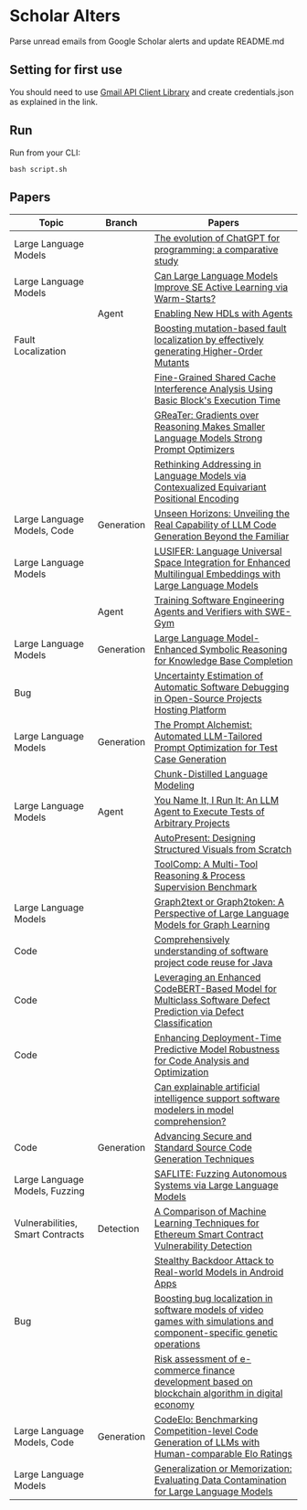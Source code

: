 # Scholar Alters
Parse unread emails from Google Scholar alerts and update README.md

## Setting for first use
You should need to use [Gmail API Client Library](https://developers.google.com/gmail/api/quickstart/python) and create
credentials.json as explained in the link.

## Run
Run from your CLI:
```
bash script.sh
```
## Papers

| Topic | Branch | Papers |
| --- | --- | --- |
| Large Language Models |  | [The evolution of ChatGPT for programming: a comparative study](https://scholar.google.com/scholar_url?url=https://iopscience.iop.org/article/10.1088/2631-8695/ada51d/pdf&hl=en&sa=X&d=3939580551929038966&ei=CU97Z6L7Lr6vy9YP89rtmQs&scisig=AFWwaeZksKnrh0_Kt70GWI-sVw-S&oi=scholaralrt&hist=apJ4fD8AAAAJ:1878193813677419122:AFWwaebnAK6dY8A06r0yyM87AWUg&html=&pos=0&folt=cit) |
| Large Language Models |  | [Can Large Language Models Improve SE Active Learning via Warm-Starts?](https://scholar.google.com/scholar_url?url=https://arxiv.org/pdf/2501.00125&hl=en&sa=X&d=17621296530447094580&ei=CU97Z9WTOfaT6rQP5NKD8A8&scisig=AFWwaebpNWRz8iwD_MoIBjU3GeyE&oi=scholaralrt&hist=apJ4fD8AAAAJ:11486195984023826531:AFWwaebYo-fw1j0PJswL-CdomZqY&html=&pos=0&folt=cit) |
|  | Agent | [Enabling New HDLs with Agents](https://scholar.google.com/scholar_url?url=https://arxiv.org/pdf/2501.00642&hl=en&sa=X&d=17405052258393176151&ei=CU97Z4OQM4C96rQPheXBmA4&scisig=AFWwaeYMAZkY_RTdbF_G5tcDI3i-&oi=scholaralrt&hist=apJ4fD8AAAAJ:5778505219825515303:AFWwaeaDDOggOneW-z6K3HLjAzuP&html=&pos=0&folt=cit) |
| Fault Localization |  | [Boosting mutation-based fault localization by effectively generating Higher-Order Mutants](https://scholar.google.com/scholar_url?url=https://www.sciencedirect.com/science/article/pii/S0950584924002659&hl=en&sa=X&d=12944683319606813860&ei=CU97Z4OQM4C96rQPheXBmA4&scisig=AFWwaeZUe67XZ0nLP2HO12Sjx7-j&oi=scholaralrt&hist=apJ4fD8AAAAJ:5778505219825515303:AFWwaeaDDOggOneW-z6K3HLjAzuP&html=&pos=1&folt=cit) |
|  |  | [Fine-Grained Shared Cache Interference Analysis Using Basic Block's Execution Time](https://scholar.google.com/scholar_url?url=https://www.computer.org/csdl/proceedings-article/iccd/2024/804000a320/23b5mHYcDyE&hl=en&sa=X&d=5643392611555565489&ei=CU97Z4OQM4C96rQPheXBmA4&scisig=AFWwaeZcu-Xel8jq3HfU-2XGhlGc&oi=scholaralrt&hist=apJ4fD8AAAAJ:5778505219825515303:AFWwaeaDDOggOneW-z6K3HLjAzuP&html=&pos=2&folt=cit) |
|  |  | [GReaTer: Gradients over Reasoning Makes Smaller Language Models Strong Prompt Optimizers](https://scholar.google.com/scholar_url?url=https://arxiv.org/pdf/2412.09722&hl=en&sa=X&d=15326201344067966005&ei=CU97Z5GhMIWU6rQPgbi84QM&scisig=AFWwaeaVXW7zzm_Wseftz-3neHPM&oi=scholaralrt&hist=apJ4fD8AAAAJ:3096313017463695374:AFWwaeb8R4GEV1B4xk_Cz2b6H7gj&html=&pos=0&folt=rel) |
|  |  | [Rethinking Addressing in Language Models via Contexualized Equivariant Positional Encoding](https://scholar.google.com/scholar_url?url=https://arxiv.org/pdf/2501.00712&hl=en&sa=X&d=10437919326565874740&ei=CU97Z5GhMIWU6rQPgbi84QM&scisig=AFWwaeY7xh5S9hJXhQ-6KoFKb3NX&oi=scholaralrt&hist=apJ4fD8AAAAJ:3096313017463695374:AFWwaeb8R4GEV1B4xk_Cz2b6H7gj&html=&pos=1&folt=rel) |
| Large Language Models, Code | Generation | [Unseen Horizons: Unveiling the Real Capability of LLM Code Generation Beyond the Familiar](https://scholar.google.com/scholar_url?url=https://arxiv.org/pdf/2412.08109&hl=en&sa=X&d=11512846193782343868&ei=CU97Z5GhMIWU6rQPgbi84QM&scisig=AFWwaeYPeMKWnyBvYkc2Hd5-_age&oi=scholaralrt&hist=apJ4fD8AAAAJ:3096313017463695374:AFWwaeb8R4GEV1B4xk_Cz2b6H7gj&html=&pos=2&folt=rel) |
| Large Language Models |  | [LUSIFER: Language Universal Space Integration for Enhanced Multilingual Embeddings with Large Language Models](https://scholar.google.com/scholar_url?url=https://arxiv.org/pdf/2501.00874&hl=en&sa=X&d=5444600806808243954&ei=CU97Z5GhMIWU6rQPgbi84QM&scisig=AFWwaeaLtjD052m4dA8QqcEYQPca&oi=scholaralrt&hist=apJ4fD8AAAAJ:3096313017463695374:AFWwaeb8R4GEV1B4xk_Cz2b6H7gj&html=&pos=3&folt=rel) |
|  | Agent | [Training Software Engineering Agents and Verifiers with SWE-Gym](https://scholar.google.com/scholar_url?url=https://arxiv.org/pdf/2412.21139&hl=en&sa=X&d=2048866537599388352&ei=CU97Z5GhMIWU6rQPgbi84QM&scisig=AFWwaeZKNxlPL7g7fiMk20zEMkxX&oi=scholaralrt&hist=apJ4fD8AAAAJ:3096313017463695374:AFWwaeb8R4GEV1B4xk_Cz2b6H7gj&html=&pos=4&folt=rel) |
| Large Language Models | Generation | [Large Language Model-Enhanced Symbolic Reasoning for Knowledge Base Completion](https://scholar.google.com/scholar_url?url=https://arxiv.org/pdf/2501.01246&hl=en&sa=X&d=8090002435935563298&ei=CU97Z5GhMIWU6rQPgbi84QM&scisig=AFWwaeYWJZaH68mMENNdkV1pI64t&oi=scholaralrt&hist=apJ4fD8AAAAJ:3096313017463695374:AFWwaeb8R4GEV1B4xk_Cz2b6H7gj&html=&pos=5&folt=rel) |
| Bug |  | [Uncertainty Estimation of Automatic Software Debugging in Open-Source Projects Hosting Platform](https://scholar.google.com/scholar_url?url=https://ieeexplore.ieee.org/abstract/document/10819502/&hl=en&sa=X&d=4478117078809767125&ei=CU97Z5GhMIWU6rQPgbi84QM&scisig=AFWwaeYC6CIQa2uDH2At1KArKWRB&oi=scholaralrt&hist=apJ4fD8AAAAJ:3096313017463695374:AFWwaeb8R4GEV1B4xk_Cz2b6H7gj&html=&pos=6&folt=rel) |
| Large Language Models | Generation | [The Prompt Alchemist: Automated LLM-Tailored Prompt Optimization for Test Case Generation](https://scholar.google.com/scholar_url?url=https://arxiv.org/pdf/2501.01329&hl=en&sa=X&d=368053111587782026&ei=CU97Z5GhMIWU6rQPgbi84QM&scisig=AFWwaeb0k7QEKg4zMMKYl58Z0Y0J&oi=scholaralrt&hist=apJ4fD8AAAAJ:3096313017463695374:AFWwaeb8R4GEV1B4xk_Cz2b6H7gj&html=&pos=7&folt=rel) |
|  |  | [Chunk-Distilled Language Modeling](https://scholar.google.com/scholar_url?url=https://arxiv.org/pdf/2501.00343&hl=en&sa=X&d=14390413165857843627&ei=CU97Z5GhMIWU6rQPgbi84QM&scisig=AFWwaeaWs8uTZvmmJPfCGMhlltb2&oi=scholaralrt&hist=apJ4fD8AAAAJ:3096313017463695374:AFWwaeb8R4GEV1B4xk_Cz2b6H7gj&html=&pos=8&folt=rel) |
| Large Language Models | Agent | [You Name It, I Run It: An LLM Agent to Execute Tests of Arbitrary Projects](https://scholar.google.com/scholar_url?url=https://arxiv.org/pdf/2412.10133&hl=en&sa=X&d=1170707574665547589&ei=CU97Z5GhMIWU6rQPgbi84QM&scisig=AFWwaeaTW2TvcJxE_ZwfGIVJZ-1u&oi=scholaralrt&hist=apJ4fD8AAAAJ:3096313017463695374:AFWwaeb8R4GEV1B4xk_Cz2b6H7gj&html=&pos=9&folt=rel) |
|  |  | [AutoPresent: Designing Structured Visuals from Scratch](https://scholar.google.com/scholar_url?url=https://arxiv.org/pdf/2501.00912&hl=en&sa=X&d=445376579969138240&ei=Ck97Z5fyAcyR6rQPmdmxyA0&scisig=AFWwaeaEnifAnfTVXaRRUADzquKd&oi=scholaralrt&hist=apJ4fD8AAAAJ:16237994392044955269:AFWwaebaLgrVcMkfKx1Gjt1mqPQn&html=&pos=0&folt=cit) |
|  |  | [ToolComp: A Multi-Tool Reasoning & Process Supervision Benchmark](https://scholar.google.com/scholar_url?url=https://arxiv.org/pdf/2501.01290&hl=en&sa=X&d=1104144641291825002&ei=Ck97Z5fyAcyR6rQPmdmxyA0&scisig=AFWwaeYc0Wogvf0imQIv33M12r2M&oi=scholaralrt&hist=apJ4fD8AAAAJ:16237994392044955269:AFWwaebaLgrVcMkfKx1Gjt1mqPQn&html=&pos=1&folt=cit) |
| Large Language Models |  | [Graph2text or Graph2token: A Perspective of Large Language Models for Graph Learning](https://scholar.google.com/scholar_url?url=https://arxiv.org/pdf/2501.01124&hl=vi&sa=X&d=13290703774249172175&ei=CU97Z5PuO7iC6rQP-7vSmAc&scisig=AFWwaeYHwC7OT-EsSB_cRFF1ppn0&oi=scholaralrt&hist=apJ4fD8AAAAJ:13534924455939102554:AFWwaeZN-y-gtbFtywJ0Xio3nYxl&html=&pos=0&folt=cit) |
| Code |  | [Comprehensively understanding of software project code reuse for Java](https://scholar.google.com/scholar_url?url=https://dr.ntu.edu.sg/bitstream/10356/181931/2/Lida%2520Thesis%2520Camera%2520Ready.pdf&hl=vi&sa=X&d=16529665694682596642&ei=CU97Z5PuO7iC6rQP-7vSmAc&scisig=AFWwaeY-tFzlNhOCGuQlfEDLS6IG&oi=scholaralrt&hist=apJ4fD8AAAAJ:13534924455939102554:AFWwaeZN-y-gtbFtywJ0Xio3nYxl&html=&pos=1&folt=cit) |
| Code |  | [Leveraging an Enhanced CodeBERT-Based Model for Multiclass Software Defect Prediction via Defect Classification](https://scholar.google.com/scholar_url?url=https://ieeexplore.ieee.org/iel8/6287639/6514899/10820528.pdf&hl=vi&sa=X&d=15258389613094448227&ei=CU97Z5PuO7iC6rQP-7vSmAc&scisig=AFWwaebaGjccno_rpXb41tTkWBOn&oi=scholaralrt&hist=apJ4fD8AAAAJ:13534924455939102554:AFWwaeZN-y-gtbFtywJ0Xio3nYxl&html=&pos=2&folt=cit) |
| Code |  | [Enhancing Deployment-Time Predictive Model Robustness for Code Analysis and Optimization](https://scholar.google.com/scholar_url?url=https://arxiv.org/pdf/2501.00298&hl=en&sa=X&d=6656769713238096666&ei=CU97Z6HhMaaay9YPvb_7wAI&scisig=AFWwaeYOB0g5Do2s4rtrnd8dECvV&oi=scholaralrt&hist=apJ4fD8AAAAJ:4465730527138788254:AFWwaebhnVuF-27TSh32-dm_KGTR&html=&pos=0&folt=cit) |
|  |  | [Can explainable artificial intelligence support software modelers in model comprehension?](https://scholar.google.com/scholar_url?url=https://link.springer.com/article/10.1007/s10270-024-01251-4&hl=en&sa=X&d=9299031635759687793&ei=CU97Z6HhMaaay9YPvb_7wAI&scisig=AFWwaea-aHM3zJlFdB8m-Mp7RNSH&oi=scholaralrt&hist=apJ4fD8AAAAJ:4465730527138788254:AFWwaebhnVuF-27TSh32-dm_KGTR&html=&pos=1&folt=cit) |
| Code | Generation | [Advancing Secure and Standard Source Code Generation Techniques](https://scholar.google.com/scholar_url?url=https://lsiddiqsunny.github.io/public/ICSE_DS.pdf&hl=en&sa=X&d=8574128622075291450&ei=CU97Z9qyOsq8y9YPrOqMwQw&scisig=AFWwaeaAwedRmhZLNKJmbF4wKp8h&oi=scholaralrt&hist=apJ4fD8AAAAJ:11631047573362457156:AFWwaeYhbBKL65h4pzyKCNru3s-R&html=&pos=1&folt=rel) |
| Large Language Models, Fuzzing |  | [SAFLITE: Fuzzing Autonomous Systems via Large Language Models](https://scholar.google.com/scholar_url?url=https://arxiv.org/pdf/2412.18727&hl=vi&sa=X&d=11133850391247330&ei=Ck97Z4Qt1cTL1g-FipGgBg&scisig=AFWwaeabtH4vnVFXuLKV1_a0-em_&oi=scholaralrt&hist=apJ4fD8AAAAJ:16065687014273664109:AFWwaeYpvD7V4gPm0ywHhNT6YvSk&html=&pos=1&folt=rel) |
| Vulnerabilities, Smart Contracts | Detection | [A Comparison of Machine Learning Techniques for Ethereum Smart Contract Vulnerability Detection](https://scholar.google.com/scholar_url?url=https://overlay.uniud.it/workshop/2024/papers/paper15.pdf&hl=vi&sa=X&d=5636339359744360668&ei=Ck97Z4Qt1cTL1g-FipGgBg&scisig=AFWwaebZvC9PrGOVSy1NCayzItVS&oi=scholaralrt&hist=apJ4fD8AAAAJ:16065687014273664109:AFWwaeYpvD7V4gPm0ywHhNT6YvSk&html=&pos=2&folt=rel) |
|  |  | [Stealthy Backdoor Attack to Real-world Models in Android Apps](https://scholar.google.com/scholar_url?url=https://arxiv.org/pdf/2501.01263&hl=en&sa=X&d=17885142816161222068&ei=CU97Z_HINMWl6rQPw921sAQ&scisig=AFWwaebMI-_q5qsm-lDwmfvNk3ZJ&oi=scholaralrt&hist=apJ4fD8AAAAJ:8900472388513427833:AFWwaeZM7Y6I9R2ROVLnk31jdyVz&html=&pos=0&folt=rel) |
| Bug |  | [Boosting bug localization in software models of video games with simulations and component-specific genetic operations](https://scholar.google.com/scholar_url?url=https://link.springer.com/article/10.1007/s10270-024-01253-2&hl=en&sa=X&d=3134993238721570665&ei=CU97Z_HINMWl6rQPw921sAQ&scisig=AFWwaeaM6FKw2BW6RNAIUTAQRh_B&oi=scholaralrt&hist=apJ4fD8AAAAJ:8900472388513427833:AFWwaeZM7Y6I9R2ROVLnk31jdyVz&html=&pos=1&folt=rel) |
|  |  | [Risk assessment of e-commerce finance development based on blockchain algorithm in digital economy](https://scholar.google.com/scholar_url?url=https://www.inderscienceonline.com/doi/pdf/10.1504/IJICT.2024.143632&hl=en&sa=X&d=11364658774869656556&ei=CU97Z6GUNvuh6rQPosHk8Ag&scisig=AFWwaeavehbHMEdlC35kW9kvDE2f&oi=scholaralrt&hist=apJ4fD8AAAAJ:10695555881282652625:AFWwaeakbu5Ta3HmdjfVean1AXL4&html=&pos=1&folt=cit) |
| Large Language Models, Code | Generation | [CodeElo: Benchmarking Competition-level Code Generation of LLMs with Human-comparable Elo Ratings](https://scholar.google.com/scholar_url?url=https://arxiv.org/pdf/2501.01257&hl=vi&sa=X&d=10523049537713134949&ei=CU97Z7jhN4qay9YP7vuXyQg&scisig=AFWwaeaimkfXEoDYvRt5-owuq-y9&oi=scholaralrt&hist=apJ4fD8AAAAJ:11355862984917483435:AFWwaeZvT_NNWQMu4_zZrEW644gW&html=&pos=2&folt=rel) |
| Large Language Models |  | [Generalization or Memorization: Evaluating Data Contamination for Large Language Models](https://scholar.google.com/scholar_url?url=https://www.researchgate.net/profile/Xuanming-Zhang-15/publication/387596869_Generalization_or_Memorization_Evaluating_Data_Contamination_for_Large_Language_Models/links/6774fd6cfb9aff6eaafc22ea/Generalization-or-Memorization-Evaluating-Data-Contamination-for-Large-Language-Models.pdf&hl=vi&sa=X&d=3380646837955716517&ei=CU97Z7jhN4qay9YP7vuXyQg&scisig=AFWwaeYn28RNBdLN81A-HDf6cMsX&oi=scholaralrt&hist=apJ4fD8AAAAJ:11355862984917483435:AFWwaeZvT_NNWQMu4_zZrEW644gW&html=&pos=3&folt=rel) |
